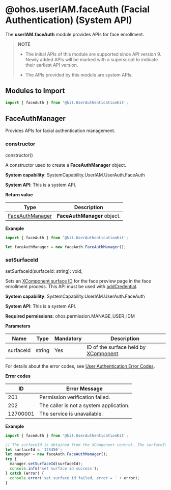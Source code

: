 # @ohos.userIAM.faceAuth (Facial Authentication) (System API)

The **userIAM.faceAuth** module provides APIs for face enrollment.

> **NOTE**
>
> - The initial APIs of this module are supported since API version 9. Newly added APIs will be marked with a superscript to indicate their earliest API version.
>
> - The APIs provided by this module are system APIs.

## Modules to Import

```ts
import { faceAuth } from '@kit.UserAuthenticationKit';
```

## FaceAuthManager

Provides APIs for facial authentication management.

### constructor

constructor()

A constructor used to create a **FaceAuthManager** object.

**System capability**: SystemCapability.UserIAM.UserAuth.FaceAuth

**System API**: This is a system API.

**Return value**

| Type                  | Description                |
| ---------------------- | -------------------- |
| [FaceAuthManager](#faceauthmanager) | **FaceAuthManager** object.|

**Example**

```ts
import { faceAuth } from '@kit.UserAuthenticationKit';

let faceAuthManager = new faceAuth.FaceAuthManager();
```

### setSurfaceId

setSurfaceId(surfaceId: string): void;

Sets an [XComponent surface ID](../apis-arkui/arkui-ts/ts-basic-components-xcomponent.md#getxcomponentsurfaceid) for the face preview page in the face enrollment process. This API must be used with [addCredential](../apis-basic-services-kit/js-apis-osAccount-sys.md#addcredential8).

**System capability**: SystemCapability.UserIAM.UserAuth.FaceAuth

**System API**: This is a system API.

**Required permissions**: ohos.permission.MANAGE_USER_IDM

**Parameters**

| Name        | Type                              | Mandatory | Description                      |
| -------------- | ---------------------------------- | ---- | -------------------------- |
| surfaceId       | string     | Yes  | ID of the surface held by [XComponent](../apis-arkui/arkui-ts/ts-basic-components-xcomponent.md#getxcomponentsurfaceid). |

For details about the error codes, see [User Authentication Error Codes](errorcode-useriam.md).

**Error codes**

| ID | Error Message |
| -------- | ------- |
| 201 | Permission verification failed. |
| 202 | The caller is not a system application. |
| 12700001 | The service is unavailable. |

**Example**

```ts
import { faceAuth } from '@kit.UserAuthenticationKit';

// The surfaceId is obtained from the XComponent control. The surfaceId here is only an example.
let surfaceId = '123456';
let manager = new faceAuth.FaceAuthManager();
try {
  manager.setSurfaceId(surfaceId);
  console.info('set surface id success');
} catch (error) {
  console.error('set surface id failed, error = ' + error);
}
```
